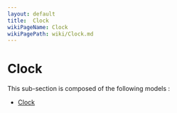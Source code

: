 ```yaml
---
layout: default
title:  Clock
wikiPageName: Clock
wikiPagePath: wiki/Clock.md
---
```


# Clock

This sub-section is composed of the following models :

* [Clock](references#ClockClock)

